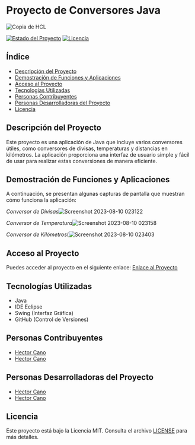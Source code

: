 # Proyecto de Conversores Java
![Copia de HCL](https://github.com/HectorCano1411/Conversores-Java/assets/123791914/2a6c9232-5b8b-4430-952b-d3e1e92b94aa)


[![Estado del Proyecto](https://img.shields.io/badge/Estado-En%20Progreso-brightgreen)]([https://github.com/HectorCano1411/Conversores-Java](https://github.com/HectorCano1411/Conversores-Java))
[![Licencia](https://img.shields.io/badge/Licencia-MIT-blue)](https://github.com/HectorCano1411/Conversores-Java)

## Índice

- [Descripción del Proyecto](#descripción-del-proyecto)
- [Demostración de Funciones y Aplicaciones](#demostración-de-funciones-y-aplicaciones)
- [Acceso al Proyecto](#acceso-al-proyecto)
- [Tecnologías Utilizadas](#tecnologías-utilizadas)
- [Personas Contribuyentes](#personas-contribuyentes)
- [Personas Desarrolladoras del Proyecto](#personas-desarrolladoras-del-proyecto)
- [Licencia](#licencia)

## Descripción del Proyecto

Este proyecto es una aplicación de Java que incluye varios conversores útiles, como conversores de divisas, temperaturas y distancias en kilómetros. La aplicación proporciona una interfaz de usuario simple y fácil de usar para realizar estas conversiones de manera eficiente.

## Demostración de Funciones y Aplicaciones

A continuación, se presentan algunas capturas de pantalla que muestran cómo funciona la aplicación:

*Conversor de Divisas*![Screenshot 2023-08-10 023122](https://github.com/HectorCano1411/Conversores-Java/assets/123791914/9122e3bf-6570-421e-b206-a265a1d635f9)

*Conversor de Temperatura*![Screenshot 2023-08-10 023158](https://github.com/HectorCano1411/Conversores-Java/assets/123791914/65152fac-58d3-4aaf-a735-fb3d45b5b817)

*Conversor de Kilómetros*(![Screenshot 2023-08-10 023403](https://github.com/HectorCano1411/Conversores-Java/assets/123791914/4a6973cb-f10b-4cc9-acfb-bc1026ae532b)

## Acceso al Proyecto

Puedes acceder al proyecto en el siguiente enlace: [Enlace al Proyecto](https://github.com/HectorCano1411/Conversores-Java)

## Tecnologías Utilizadas

- Java
- IDE Eclipse
- Swing (Interfaz Gráfica)
- GitHub (Control de Versiones)

## Personas Contribuyentes

- [Hector Cano](https://github.com/HectorCano1411)
- [Hector Cano](https://github.com/HectorCano1411)

## Personas Desarrolladoras del Proyecto

- [Hector Cano](https://github.com/HectorCano1411)
- [Hector Cano](https://github.com/HectorCano1411)

## Licencia

Este proyecto está bajo la Licencia MIT. Consulta el archivo [LICENSE](link-a-licencia) para más detalles.
